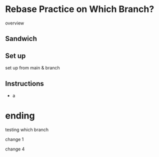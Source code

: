 # Rebase Practice on Which Branch?

overview
## Sandwich

## Set up

set up from main & branch

## Instructions

* a

# ending

testing which branch

change 1

change 4
